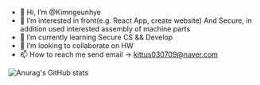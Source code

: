 - 👋 Hi, I’m @Kimngeunhye
- 👀 I’m interested in front(e.g. React App, create website) And Secure, in addition used interested assembly of machine parts
- 🌱 I’m currently learning Secure CS && Develop
- 💞️ I’m looking to collaborate on HW
- 📫 How to reach me send email -> kittus030709@naver.com

<!---
Kimngeunhye/Kimngeunhye is a ✨ special ✨ repository because its `README.md` (this file) appears on your GitHub profile.
You can click the Preview link to take a look at your changes.
--->
![Anurag's GitHub stats](https://github-readme-stats.vercel.app/api?username=Kimngeunhye&show_icons=true&theme=radical)
